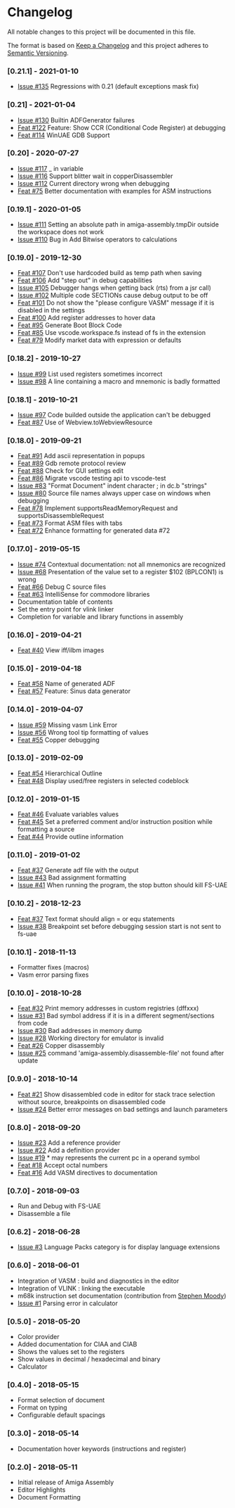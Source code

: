 # Changelog
All notable changes to this project will be documented in this file.

The format is based on [Keep a Changelog](http://keepachangelog.com/en/1.0.0/)
and this project adheres to [Semantic Versioning](http://semver.org/spec/v2.0.0.html).

### [0.21.1] - 2021-01-10
- [Issue #135](https://github.com/prb28/vscode-amiga-assembly/issues/135) Regressions with 0.21 (default exceptions mask fix)

### [0.21] - 2021-01-04
- [Issue #130](https://github.com/prb28/vscode-amiga-assembly/issues/130) Builtin ADFGenerator failures
- [Feat #122](https://github.com/prb28/vscode-amiga-assembly/issues/122) Feature: Show CCR (Conditional Code Register) at debugging
- [Feat #114](https://github.com/prb28/vscode-amiga-assembly/issues/114) WinUAE GDB Support

### [0.20] - 2020-07-27
- [Issue #117](https://github.com/prb28/vscode-amiga-assembly/issues/117) _ in variable
- [Issue #116](https://github.com/prb28/vscode-amiga-assembly/issues/116) Support blitter wait in copperDisassembler
- [Issue #112](https://github.com/prb28/vscode-amiga-assembly/issues/112) Current directory wrong when debugging
- [Feat #75](https://github.com/prb28/vscode-amiga-assembly/issues/75) Better documentation with examples for ASM instructions

### [0.19.1] - 2020-01-05
- [Issue #111](https://github.com/prb28/vscode-amiga-assembly/issues/111) Setting an absolute path in amiga-assembly.tmpDir outside the workspace does not work
- [Issue #110](https://github.com/prb28/vscode-amiga-assembly/issues/110) Bug in Add Bitwise operators to calculations

### [0.19.0] - 2019-12-30
- [Feat #107](https://github.com/prb28/vscode-amiga-assembly/issues/107) Don't use hardcoded build as temp path when saving
- [Feat #106](https://github.com/prb28/vscode-amiga-assembly/issues/105) Add "step out" in debug capabilities
- [Issue #105](https://github.com/prb28/vscode-amiga-assembly/issues/105) Debugger hangs when getting back (rts) from a jsr call) 
- [Issue #102](https://github.com/prb28/vscode-amiga-assembly/issues/102) Multiple code SECTIONs cause debug output to be off
- [Feat #101](https://github.com/prb28/vscode-amiga-assembly/issues/101) Do not show the "please configure VASM" message if it is disabled in the settings
- [Feat #100](https://github.com/prb28/vscode-amiga-assembly/issues/100) Add register addresses to hover data
- [Feat #95](https://github.com/prb28/vscode-amiga-assembly/issues/95) Generate Boot Block Code
- [Feat #85](https://github.com/prb28/vscode-amiga-assembly/issues/85) Use vscode.workspace.fs instead of fs in the extension
- [Feat #79](https://github.com/prb28/vscode-amiga-assembly/issues/79) Modify market data with expression or defaults

### [0.18.2] - 2019-10-27
- [Issue #99](https://github.com/prb28/vscode-amiga-assembly/issues/99) List used registers sometimes incorrect
- [Issue #98](https://github.com/prb28/vscode-amiga-assembly/issues/98) A line containing a macro and mnemonic is badly formatted

### [0.18.1] - 2019-10-21
- [Issue #97](https://github.com/prb28/vscode-amiga-assembly/issues/97) Code builded outside the application can't be debugged 
- [Feat #87](https://github.com/prb28/vscode-amiga-assembly/issues/87) Use of Webview.toWebviewResource

### [0.18.0] - 2019-09-21
- [Feat #91](https://github.com/prb28/vscode-amiga-assembly/issues/91) Add ascii representation in popups
- [Feat #89](https://github.com/prb28/vscode-amiga-assembly/issues/89) Gdb remote protocol review
- [Feat #88](https://github.com/prb28/vscode-amiga-assembly/issues/88) Check for GUI settings edit
- [Feat #86](https://github.com/prb28/vscode-amiga-assembly/issues/86) Migrate vscode testing api to vscode-test
- [Issue #83](https://github.com/prb28/vscode-amiga-assembly/issues/83) "Format Document" indent character ; in dc.b "strings"
- [Issue #80](https://github.com/prb28/vscode-amiga-assembly/issues/80) Source file names always upper case on windows when debugging
- [Feat #78](https://github.com/prb28/vscode-amiga-assembly/issues/78) Implement supportsReadMemoryRequest and supportsDisassembleRequest
- [Feat #73](https://github.com/prb28/vscode-amiga-assembly/issues/73) Format ASM files with tabs
- [Feat #72](https://github.com/prb28/vscode-amiga-assembly/issues/72) Enhance formatting for generated data #72

### [0.17.0] - 2019-05-15
- [Issue #74](https://github.com/prb28/vscode-amiga-assembly/issues/74) Contextual documentation: not all mnemonics are recognized
- [Issue #68](https://github.com/prb28/vscode-amiga-assembly/issues/68) Presentation of the value set to a register $102 (BPLCON1) is wrong
- [Feat #66](https://github.com/prb28/vscode-amiga-assembly/issues/66) Debug C source files
- [Feat #63](https://github.com/prb28/vscode-amiga-assembly/issues/63) IntelliSense for commodore libraries
- Documentation table of contents
- Set the entry point for vlink linker
- Completion for variable and library functions in assembly

### [0.16.0] - 2019-04-21
- [Feat #40](https://github.com/prb28/vscode-amiga-assembly/issues/40) View iff/ilbm images

### [0.15.0] - 2019-04-18
- [Feat #58](https://github.com/prb28/vscode-amiga-assembly/issues/58) Name of generated ADF
- [Feat #57](https://github.com/prb28/vscode-amiga-assembly/issues/57) Feature: Sinus data generator

### [0.14.0] - 2019-04-07
- [Issue #59](https://github.com/prb28/vscode-amiga-assembly/issues/59) Missing vasm Link Error
- [Issue #56](https://github.com/prb28/vscode-amiga-assembly/issues/56) Wrong tool tip formatting of values
- [Feat #55](https://github.com/prb28/vscode-amiga-assembly/issues/55) Copper debugging

### [0.13.0] - 2019-02-09
- [Feat #54](https://github.com/prb28/vscode-amiga-assembly/issues/54) Hierarchical Outline
- [Feat #48](https://github.com/prb28/vscode-amiga-assembly/issues/48) Display used/free registers in selected codeblock

### [0.12.0] - 2019-01-15
- [Feat #46](https://github.com/prb28/vscode-amiga-assembly/issues/46) Evaluate variables values
- [Feat #45](https://github.com/prb28/vscode-amiga-assembly/issues/45) Set a preferred comment and/or instruction position while formatting a source
- [Feat #44](https://github.com/prb28/vscode-amiga-assembly/issues/44) Provide outline information

### [0.11.0] - 2019-01-02
- [Feat #37](https://github.com/prb28/vscode-amiga-assembly/issues/39) Generate adf file with the output
- [Issue #43](https://github.com/prb28/vscode-amiga-assembly/issues/43) Bad assignment formatting
- [Issue #41](https://github.com/prb28/vscode-amiga-assembly/issues/41) When running the program, the stop button should kill FS-UAE

### [0.10.2] - 2018-12-23
- [Feat #37](https://github.com/prb28/vscode-amiga-assembly/issues/37) Text format should align = or equ statements
- [Issue #38](https://github.com/prb28/vscode-amiga-assembly/issues/38) Breakpoint set before debugging session start is not sent to fs-uae 

### [0.10.1] - 2018-11-13
- Formatter fixes (macros)
- Vasm error parsing fixes

### [0.10.0] - 2018-10-28
- [Feat #32](https://github.com/prb28/vscode-amiga-assembly/issues/32) Print memory addresses in custom registries (dffxxx)
- [Issue #31](https://github.com/prb28/vscode-amiga-assembly/issues/31) Bad symbol address if it is in a different segment/sections from code
- [Issue #30](https://github.com/prb28/vscode-amiga-assembly/issues/30) Bad addresses in memory dump
- [Issue #28](https://github.com/prb28/vscode-amiga-assembly/issues/28) Working directory for emulator is invalid
- [Feat #26](https://github.com/prb28/vscode-amiga-assembly/issues/26) Copper disassembly 
- [Issue #25](https://github.com/prb28/vscode-amiga-assembly/issues/25) command 'amiga-assembly.disassemble-file' not found after update

### [0.9.0] - 2018-10-14
- [Feat #21](https://github.com/prb28/vscode-amiga-assembly/issues/21) Show disassembled code in editor for stack trace selection without source, breakpoints on disassembled code
- [Issue #24](https://github.com/prb28/vscode-amiga-assembly/issues/24) Better error messages on bad settings and launch parameters

### [0.8.0] - 2018-09-20
- [Issue #23](https://github.com/prb28/vscode-amiga-assembly/issues/23) Add a reference provider
- [Issue #22](https://github.com/prb28/vscode-amiga-assembly/issues/22) Add a definition provider
- [Issue #19](https://github.com/prb28/vscode-amiga-assembly/issues/19) * may represents the current pc in a operand symbol
- [Feat #18](https://github.com/prb28/vscode-amiga-assembly/issues/18) Accept octal numbers 
- [Feat #16](https://github.com/prb28/vscode-amiga-assembly/issues/16) Add VASM directives to documentation

### [0.7.0] - 2018-09-03
- Run and Debug with FS-UAE
- Disassemble a file

### [0.6.2] - 2018-06-28
- [Issue #3](https://github.com/prb28/vscode-amiga-assembly/issues/3) Language Packs category is for display language extensions

### [0.6.0] - 2018-06-01
- Integration of VASM : build and diagnostics in the editor
- Integration of VLINK : linking the executable
- m68k instruction set documentation (contribution from [Stephen Moody](https://github.com/SteveMoody73))
- [Issue #1](https://github.com/prb28/vscode-amiga-assembly/issues/1) Parsing error in calculator

### [0.5.0] - 2018-05-20
- Color provider
- Added documentation for CIAA and CIAB
- Shows the values set to the registers
- Show values in decimal / hexadecimal and binary
- Calculator

### [0.4.0] - 2018-05-15
- Format selection of document
- Format on typing
- Configurable default spacings

### [0.3.0] - 2018-05-14
- Documentation hover keywords (instructions and register)

### [0.2.0] - 2018-05-11
- Initial release of Amiga Assembly
- Editor Highlights
- Document Formatting
